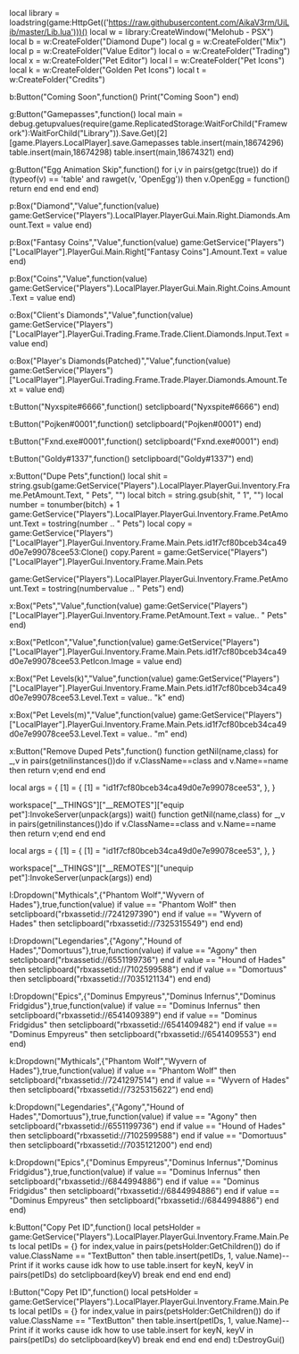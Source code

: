 local library = loadstring(game:HttpGet(('https://raw.githubusercontent.com/AikaV3rm/UiLib/master/Lib.lua')))()
local w = library:CreateWindow("Melohub - PSX")
local b = w:CreateFolder("Diamond Dupe")
local g = w:CreateFolder("Mix")
local p = w:CreateFolder("Value Editor")
local o = w:CreateFolder("Trading")
local x = w:CreateFolder("Pet Editor")
local l = w:CreateFolder("Pet Icons")
local k = w:CreateFolder("Golden Pet Icons")
local t = w:CreateFolder("Credits")

b:Button("Coming Soon",function()
Print("Coming Soon")
end)

g:Button("Gamepasses",function()
local main = debug.getupvalues(require(game.ReplicatedStorage:WaitForChild("Framework"):WaitForChild("Library")).Save.Get)[2][game.Players.LocalPlayer].save.Gamepasses
table.insert(main,18674296)
table.insert(main,18674298)
table.insert(main,18674321)
end)

g:Button("Egg Animation Skip",function()
for i,v in pairs(getgc(true)) do
   if (typeof(v) == 'table' and rawget(v, 'OpenEgg')) then
       v.OpenEgg = function()
           return
       end
   end
end
end)

p:Box("Diamond","Value",function(value)
    game:GetService("Players").LocalPlayer.PlayerGui.Main.Right.Diamonds.Amount.Text = value
end)

p:Box("Fantasy Coins","Value",function(value)
game:GetService("Players")["LocalPlayer"].PlayerGui.Main.Right["Fantasy Coins"].Amount.Text = value
end)

p:Box("Coins","Value",function(value)
    game:GetService("Players").LocalPlayer.PlayerGui.Main.Right.Coins.Amount.Text = value
end)

o:Box("Client's Diamonds","Value",function(value)
game:GetService("Players")["LocalPlayer"].PlayerGui.Trading.Frame.Trade.Client.Diamonds.Input.Text = value
end)

o:Box("Player's Diamonds(Patched)","Value",function(value)
game:GetService("Players")["LocalPlayer"].PlayerGui.Trading.Frame.Trade.Player.Diamonds.Amount.Text = value
end)

t:Button("Nyxspite#6666",function()
setclipboard("Nyxspite#6666")
end)

t:Button("Pojken#0001",function()
setclipboard("Pojken#0001")
end)

t:Button("Fxnd.exe#0001",function()
setclipboard("Fxnd.exe#0001")
end)

t:Button("Goldy#1337",function()
setclipboard("Goldy#1337")
end)


x:Button("Dupe Pets",function()
local shit = string.gsub(game:GetService("Players").LocalPlayer.PlayerGui.Inventory.Frame.PetAmount.Text, " Pets", "")
local bitch = string.gsub(shit, " 1", "")
local number = tonumber(bitch) + 1
game:GetService("Players").LocalPlayer.PlayerGui.Inventory.Frame.PetAmount.Text = tostring(number .. " Pets")
local copy = game:GetService("Players")["LocalPlayer"].PlayerGui.Inventory.Frame.Main.Pets.id1f7cf80bceb34ca49d0e7e99078cee53:Clone()
    copy.Parent = game:GetService("Players")["LocalPlayer"].PlayerGui.Inventory.Frame.Main.Pets

game:GetService("Players").LocalPlayer.PlayerGui.Inventory.Frame.PetAmount.Text = tostring(numbervalue .. " Pets")
end)



x:Box("Pets","Value",function(value)
 game:GetService("Players")["LocalPlayer"].PlayerGui.Inventory.Frame.PetAmount.Text = value.. " Pets"
end)

x:Box("PetIcon","Value",function(value)
game:GetService("Players")["LocalPlayer"].PlayerGui.Inventory.Frame.Main.Pets.id1f7cf80bceb34ca49d0e7e99078cee53.PetIcon.Image = value
end)

x:Box("Pet Levels(k)","Value",function(value)
game:GetService("Players")["LocalPlayer"].PlayerGui.Inventory.Frame.Main.Pets.id1f7cf80bceb34ca49d0e7e99078cee53.Level.Text = value.. "k"
end)

x:Box("Pet Levels(m)","Value",function(value)
game:GetService("Players")["LocalPlayer"].PlayerGui.Inventory.Frame.Main.Pets.id1f7cf80bceb34ca49d0e7e99078cee53.Level.Text = value.. "m"
end)

x:Button("Remove Duped Pets",function()
function getNil(name,class) for _,v in pairs(getnilinstances())do if v.ClassName==class and v.Name==name then return v;end end end

local args = {
    [1] = {
        [1] = "id1f7cf80bceb34ca49d0e7e99078cee53",
    },
}

workspace["__THINGS"]["__REMOTES"]["equip pet"]:InvokeServer(unpack(args))
wait()
function getNil(name,class) for _,v in pairs(getnilinstances())do if v.ClassName==class and v.Name==name then return v;end end end

local args = {
    [1] = {
        [1] = "id1f7cf80bceb34ca49d0e7e99078cee53",
    },
}

workspace["__THINGS"]["__REMOTES"]["unequip pet"]:InvokeServer(unpack(args))
end)

l:Dropdown("Mythicals",{"Phantom Wolf","Wyvern of Hades"},true,function(value)
    if value == "Phantom Wolf" then
    setclipboard("rbxassetid://7241297390")
    end
    if value == "Wyvern of Hades" then
    setclipboard("rbxassetid://7325315549")
    end
end)

l:Dropdown("Legendaries",{"Agony","Hound of Hades","Domortuus"},true,function(value)
    if value == "Agony" then
    setclipboard("rbxassetid://6551199736")
    end
    if value == "Hound of Hades" then
    setclipboard("rbxassetid://7102599588")
    end
    if value == "Domortuus" then
    setclipboard("rbxassetid://7035121134")
    end
end)

l:Dropdown("Epics",{"Dominus Empyreus","Dominus Infernus","Dominus Fridgidus"},true,function(value)
    if value == "Dominus Infernus" then
    setclipboard("rbxassetid://6541409389")
    end
    if value == "Dominus Fridgidus" then
    setclipboard("rbxassetid://6541409482")
    end
    if value == "Dominus Empyreus" then
    setclipboard("rbxassetid://6541409553")
    end
end)

k:Dropdown("Mythicals",{"Phantom Wolf","Wyvern of Hades"},true,function(value)
    if value == "Phantom Wolf" then
    setclipboard("rbxassetid://7241297514")
    end
    if value == "Wyvern of Hades" then
    setclipboard("rbxassetid://7325315622")
    end
end)

k:Dropdown("Legendaries",{"Agony","Hound of Hades","Domortuus"},true,function(value)
    if value == "Agony" then
    setclipboard("rbxassetid://6551199736")
    end
    if value == "Hound of Hades" then
    setclipboard("rbxassetid://7102599588")
    end
    if value == "Domortuus" then
    setclipboard("rbxassetid://7035121200")
    end
end)

k:Dropdown("Epics",{"Dominus Empyreus","Dominus Infernus","Dominus Fridgidus"},true,function(value)
    if value == "Dominus Infernus" then
    setclipboard("rbxassetid://6844994886")
    end
    if value == "Dominus Fridgidus" then
    setclipboard("rbxassetid://6844994886")
    end
    if value == "Dominus Empyreus" then
    setclipboard("rbxassetid://6844994886")
    end
end)

k:Button("Copy Pet ID",function()
local petsHolder = game:GetService("Players").LocalPlayer.PlayerGui.Inventory.Frame.Main.Pets
local petIDs = {}
for index,value in pairs(petsHolder:GetChildren()) do
if value.ClassName == "TextButton" then
table.insert(petIDs, 1, value.Name)--Print if it works cause idk how to use table.insert
for keyN, keyV in pairs(petIDs) do
setclipboard(keyV)
break
end
end
end
end)

l:Button("Copy Pet ID",function()
local petsHolder = game:GetService("Players").LocalPlayer.PlayerGui.Inventory.Frame.Main.Pets
local petIDs = {}
for index,value in pairs(petsHolder:GetChildren()) do
if value.ClassName == "TextButton" then
table.insert(petIDs, 1, value.Name)--Print if it works cause idk how to use table.insert
for keyN, keyV in pairs(petIDs) do
setclipboard(keyV)
break
end
end
end
end)
t:DestroyGui()
